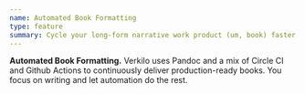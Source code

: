 ```yaml
---
name: Automated Book Formatting
type: feature
summary: Cycle your long-form narrative work product (um, book) faster and simplify your writing workflow that continuously delivers production-ready books.
---
```


**Automated Book Formatting.** Verkilo uses Pandoc and a mix of Circle CI and Github Actions to continuously deliver production-ready books. You focus on writing and let automation do the rest.
